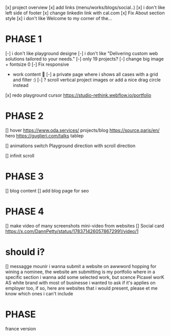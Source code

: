 [x] project overview
[x] add links (menu/works/blogs/social..)
[x] i don't like left side of footer
[x] change linkedin link with cal.com
[x] Fix About section style
[x] i don't like Welcome to my corner of the...

# PHASE 1

[-] i don't like playground designe
[-] i don't like "Delivering custom web solutions tailored to your needs."
[-] only 19 projects?
[-] change big image + fontsize 0
[-] Fix responsive

- work content 🤙
  [-] a private page where i shows all cases with a grid and filter :)
  [-] ? scroll vertical project images or add a nice drag circle instead

[x] redo playground
cursor https://studio-rethink.webflow.io/portfolio

# PHASE 2

[] hover
https://www.oda.services/ projects/blog
https://source.paris/en/ hero
https://guglieri.com/talks tablep

[] animations
switch Playground direction with scroll direction

[] infinit scroll

# PHASE 3

[] blog content
[] add blog page for seo

# PHASE 4

[] make video of many screenshots mini-video from websites
[] Social card
https://x.com/DannPetty/status/1783714260578672991/video/1

# should i?

[] messagge mounir
i wanna submit a website on awwword hopping for wining a nominee, the website am submitting is my portfolio where in a specific section i wanna add some selected work, but scence Picaxel worK AS white brand with most of businesse i wanted to ask if it's applies on employer too, if so, here are websites that i would present, please et me know which ones i can't include

# PHASE

france version
